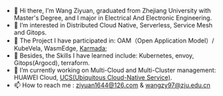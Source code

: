 - 👋 Hi there, I’m Wang Ziyuan, graduated from Zhejiang University with Master's Degree, and I major in Electrical And Electronic Engineering.
- 👀 I’m interested in Distributed Cloud Native, Serverless, Service Mesh and Gitops.
- 🌱 The Project I have participated in: OAM（Open Application Model）/ KubeVela, WasmEdge, [Karmada](https://karmada.io/); 
- 🌱 Besides, the Skills I have learned include: Kubernetes, envoy, Gitops(Argocd), terraform.
- 💞️ I’m currently working on Multi-Cloud and Multi-Cluster management: 
      HUAWEI Cloud, [UCS(Ubiquitous Cloud-Native Service)](https://www.huaweicloud.com/product/ucs.html).
- 📫 How to reach me : ziyuan1644@126.com & wangzy97@zju.edu.cn


<!---
wangyuan249/wangyuan249 is a ✨ special ✨ repository because its `README.md` (this file) appears on your GitHub profile.
You can click the Preview link to take a look at your changes.
--->
